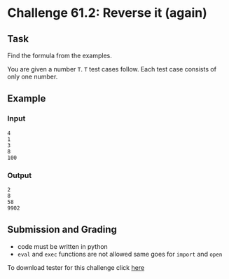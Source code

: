 # Challenge 61.2: Reverse it (again)

## Task

Find the formula from the examples.

You are given a number `T`. `T` test cases follow. Each test case consists of only one number.

## Example

### Input
```
4
1
3
8
100
```

### Output
```
2
8
58
9902
```

## Submission and Grading 

- code must be written in python
- `eval` and `exec` functions are not allowed same goes for `import` and `open`

To download tester for this challenge click [here](https://downgit.github.io/#/home?url=https://github.com/Pomroka/TWT_Challenges_Tester/tree/main/Challenge_61_2)